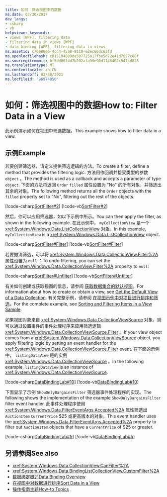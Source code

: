 ```yaml
---
title: 如何：筛选视图中的数据
ms.date: 03/30/2017
dev_langs:
- csharp
- vb
helpviewer_keywords:
- views [WPF], filtering data
- filtering data in views [WPF]
- data binding [WPF], filtering data in views
ms.assetid: c76e8606-4cc4-45a8-9110-e2ec66dc6afd
ms.openlocfilehash: c015194609de507725a17fbe5d72e41d7027c68f
ms.sourcegitcommit: bf5dd80f4d7b202afa90e90d1148402c5474d826
ms.translationtype: MT
ms.contentlocale: zh-CN
ms.lasthandoff: 03/30/2021
ms.locfileid: "96974050"
---
```

# <a name="how-to-filter-data-in-a-view"></a><span data-ttu-id="bc2e7-102">如何：筛选视图中的数据</span><span class="sxs-lookup"><span data-stu-id="bc2e7-102">How to: Filter Data in a View</span></span>
<span data-ttu-id="bc2e7-103">此示例演示如何在视图中筛选数据。</span><span class="sxs-lookup"><span data-stu-id="bc2e7-103">This example shows how to filter data in a view.</span></span>  
  
## <a name="example"></a><span data-ttu-id="bc2e7-104">示例</span><span class="sxs-lookup"><span data-stu-id="bc2e7-104">Example</span></span>  
 <span data-ttu-id="bc2e7-105">若要创建筛选器，请定义提供筛选逻辑的方法。</span><span class="sxs-lookup"><span data-stu-id="bc2e7-105">To create a filter, define a method that provides the filtering logic.</span></span> <span data-ttu-id="bc2e7-106">方法用作回调并接受类型的参数 `object` 。</span><span class="sxs-lookup"><span data-stu-id="bc2e7-106">The method is used as a callback and accepts a parameter of type `object`.</span></span> <span data-ttu-id="bc2e7-107">下面的方法将返回 `Order` `filled` 属性设置为 "No" 的所有对象，并筛选出其余的对象。</span><span class="sxs-lookup"><span data-stu-id="bc2e7-107">The following method returns all the `Order` objects with the `filled` property set to "No", filtering out the rest of the objects.</span></span>  
  
 [!code-csharp[SortFilter#2](~/samples/snippets/csharp/VS_Snippets_Wpf/SortFilter/CSharp/Page1.xaml.cs#2)]
 [!code-vb[SortFilter#2](~/samples/snippets/visualbasic/VS_Snippets_Wpf/SortFilter/VisualBasic/Page1.xaml.vb#2)]  
  
 <span data-ttu-id="bc2e7-108">然后，你可以应用筛选器，如以下示例中所示。</span><span class="sxs-lookup"><span data-stu-id="bc2e7-108">You can then apply the filter, as shown in the following example.</span></span> <span data-ttu-id="bc2e7-109">在此示例中， `myCollectionView` 是一个 <xref:System.Windows.Data.ListCollectionView> 对象。</span><span class="sxs-lookup"><span data-stu-id="bc2e7-109">In this example, `myCollectionView` is a <xref:System.Windows.Data.ListCollectionView> object.</span></span>  
  
 [!code-csharp[SortFilter#Filter](~/samples/snippets/csharp/VS_Snippets_Wpf/SortFilter/CSharp/Page1.xaml.cs#filter)]
 [!code-vb[SortFilter#Filter](~/samples/snippets/visualbasic/VS_Snippets_Wpf/SortFilter/VisualBasic/Page1.xaml.vb#filter)]  
  
 <span data-ttu-id="bc2e7-110">若要撤消筛选，可以将 <xref:System.Windows.Data.CollectionView.Filter%2A> 属性设置为 `null` ：</span><span class="sxs-lookup"><span data-stu-id="bc2e7-110">To undo filtering, you can set the <xref:System.Windows.Data.CollectionView.Filter%2A> property to `null`:</span></span>  
  
 [!code-csharp[SortFilter#Unfilter](~/samples/snippets/csharp/VS_Snippets_Wpf/SortFilter/CSharp/Page1.xaml.cs#unfilter)]
 [!code-vb[SortFilter#Unfilter](~/samples/snippets/visualbasic/VS_Snippets_Wpf/SortFilter/VisualBasic/Page1.xaml.vb#unfilter)]  
  
 <span data-ttu-id="bc2e7-111">有关如何创建或获取视图的信息，请参阅 [获取数据集合的默认视图](how-to-get-the-default-view-of-a-data-collection.md)。</span><span class="sxs-lookup"><span data-stu-id="bc2e7-111">For information about how to create or obtain a view, see [Get the Default View of a Data Collection](how-to-get-the-default-view-of-a-data-collection.md).</span></span> <span data-ttu-id="bc2e7-112">有关完整示例，请参阅 [在视图示例中对项目进行排序和筛选](https://github.com/Microsoft/WPF-Samples/tree/master/Data%20Binding/SortFilter)。</span><span class="sxs-lookup"><span data-stu-id="bc2e7-112">For the complete example, see [Sorting and Filtering Items in a View Sample](https://github.com/Microsoft/WPF-Samples/tree/master/Data%20Binding/SortFilter).</span></span>  
  
 <span data-ttu-id="bc2e7-113">如果视图对象来自 <xref:System.Windows.Data.CollectionViewSource> 对象，则可以通过设置事件的事件处理程序来应用筛选逻辑 <xref:System.Windows.Data.CollectionViewSource.Filter> 。</span><span class="sxs-lookup"><span data-stu-id="bc2e7-113">If your view object comes from a <xref:System.Windows.Data.CollectionViewSource> object, you apply filtering logic by setting an event handler for the <xref:System.Windows.Data.CollectionViewSource.Filter> event.</span></span> <span data-ttu-id="bc2e7-114">在下面的示例中， `listingDataView` 是的实例 <xref:System.Windows.Data.CollectionViewSource> 。</span><span class="sxs-lookup"><span data-stu-id="bc2e7-114">In the following example, `listingDataView` is an instance of <xref:System.Windows.Data.CollectionViewSource>.</span></span>  
  
 [!code-csharp[DataBindingLab#10](~/samples/snippets/csharp/VS_Snippets_Wpf/DataBindingLab/CSharp/MainWindow.xaml.cs#10)]
 [!code-vb[DataBindingLab#10](~/samples/snippets/visualbasic/VS_Snippets_Wpf/DataBindingLab/VisualBasic/MainWindow.xaml.vb#10)]  
  
 <span data-ttu-id="bc2e7-115">下面显示了示例 `ShowOnlyBargainsFilter` 筛选器事件处理程序的实现。</span><span class="sxs-lookup"><span data-stu-id="bc2e7-115">The following shows the implementation of the example `ShowOnlyBargainsFilter` filter event handler.</span></span> <span data-ttu-id="bc2e7-116">此事件处理程序使用 <xref:System.Windows.Data.FilterEventArgs.Accepted%2A> 属性筛选出 `AuctionItem` `CurrentPrice` $25 或更高版本的对象。</span><span class="sxs-lookup"><span data-stu-id="bc2e7-116">This event handler uses the <xref:System.Windows.Data.FilterEventArgs.Accepted%2A> property to filter out `AuctionItem` objects that have a `CurrentPrice` of $25 or greater.</span></span>  
  
 [!code-csharp[DataBindingLab#5](~/samples/snippets/csharp/VS_Snippets_Wpf/DataBindingLab/CSharp/MainWindow.xaml.cs#5)]
 [!code-vb[DataBindingLab#5](~/samples/snippets/visualbasic/VS_Snippets_Wpf/DataBindingLab/VisualBasic/MainWindow.xaml.vb#5)]  
  
## <a name="see-also"></a><span data-ttu-id="bc2e7-117">另请参阅</span><span class="sxs-lookup"><span data-stu-id="bc2e7-117">See also</span></span>

- <xref:System.Windows.Data.CollectionView.CanFilter%2A>
- <xref:System.Windows.Data.BindingListCollectionView.CustomFilter%2A>
- [<span data-ttu-id="bc2e7-118">数据绑定概述</span><span class="sxs-lookup"><span data-stu-id="bc2e7-118">Data Binding Overview</span></span>](/dotnet/desktop-wpf/data/data-binding-overview)
- [<span data-ttu-id="bc2e7-119">在视图中对数据进行排序</span><span class="sxs-lookup"><span data-stu-id="bc2e7-119">Sort Data in a View</span></span>](how-to-sort-data-in-a-view.md)
- [<span data-ttu-id="bc2e7-120">操作指南主题</span><span class="sxs-lookup"><span data-stu-id="bc2e7-120">How-to Topics</span></span>](data-binding-how-to-topics.md)
